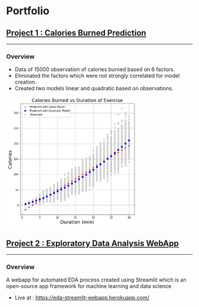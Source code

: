 # Portfolio
 
## [Project 1 : Calories Burned Prediction](https://github.com/Shreeyash836Jejurkar/Data-Science/tree/main/Calories%20Burned%20Prediction)
---
### Overview

* Data of 15000 observation of calories burned based on 6 factors.
* Eliminated the factors which were not strongly correlated for model creation. 
* Created two models linear and quadratic based on observations.<br>
<img width="350" height="350" src="https://github.com/Shreeyash836Jejurkar/Data-Science/blob/main/Calories%20Burned%20Prediction/images/pred.png">



## [Project 2 : Exploratory Data Analysis WebApp](https://github.com/Shreeyash836Jejurkar/Data-Science/tree/main/Calories%20Burned%20Prediction)
---
### Overview

A webapp for automated EDA process created using Streamlit which is an open-source app framework for machine learning and data science
* Live at : https://eda-streamlit-webapp.herokuapp.com/
